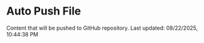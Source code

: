 # Auto Push File

Content that will be pushed to GitHub repository.
Last updated: 08/22/2025, 10:44:38 PM